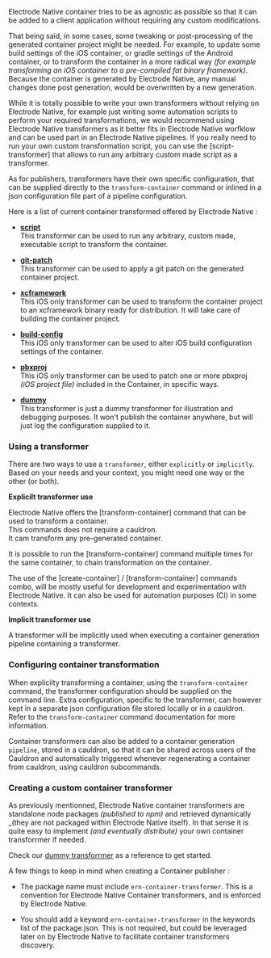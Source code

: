 Electrode Native container tries to be as agnostic as possible so that it can be added to a client application without requiring any custom modifications.

That being said, in some cases, some tweaking or post-processing of the generated container project might be needed. For example, to update some build settings of the iOS container, or gradle settings of the Android container, or to transform the container in a more radical way _(for example transforming an iOS container to a pre-compiled fat binary framework)_. Because the container is generated by Electrode Native, any manual changes done post generation, would be overwritten by a new generation.

While it is totally possible to write your own transformers without relying on Electrode Native, for example just writing some automation scripts to perform your required transformations, we would recommend using Electrode Native transformers as it better fits in Electrode Native worfklow and can be used part in an Electrode Native pipelines. If you really need to run your own custom transformation script, you can use the [script-transformer] that allows to run any arbitrary custom made script as a transformer.

As for publishers, transformers have their own specific configuration, that can be supplied directly to the `transform-container` command or inlined in a json configuration file part of a pipeline configuration.

Here is a list of current container transformed offered by Electrode Native :

- **[script](https://github.com/electrode-io/ern-container-transformer-script)**\
This transformer can be used to run any arbitrary, custom made, executable script to transform the container.

- **[git-patch](https://github.com/electrode-io/ern-container-transformer-git-patch)**\
This transformer can be used to apply a git patch on the generated container project.

- **[xcframework](https://github.com/electrode-io/ern-container-transformer-xcframework)**\
This iOS only transformer can be used to transform the container project to an xcframework binary ready for distribution. It will take care of building the container project.

- **[build-config](https://github.com/electrode-io/ern-container-transformer-build-config)**\
This iOS only transformer can be used to alter iOS build configuration settings of the container.

- **[pbxproj](https://github.com/electrode-io/ern-container-transformer-pbxproj)**\
This iOS only transformer can be used to patch one or more pbxproj _(iOS project file)_ included in the Container, in specific ways.

- **[dummy](https://github.com/electrode-io/ern-container-transformer-dummy)**\
This transformer is just a dummy transformer for illustration and debugging purposes. It won't publish the container anywhere, but will just log the configuration supplied to it.

### Using a transformer

There are two ways to use a `transformer`, either `explicitly` or `implicitly`.\
Based on your needs and your context, you might need one way or the other (or both).

**Explicilt transformer use**

Electrode Native offers the [transform-container] command that can be used to transform a container.\
This commands does not require a cauldron.\
It cam transform any pre-generated container.

It is possible to run the [transform-container] command multiple times for the same container, to chain transformation on the container.

The use of the [create-container] / [transform-container] commands combo, will be mostly useful for development and experimentation with Electrode Native. It can also be used for automation purposes (CI) in some contexts.

**Implicit transformer use**

A transformer will be implicitly used when executing a container generation pipeline containing a transformer.

### Configuring container transformation

When explicilty transforming a container, using the `transform-container` command, the transformer configuration should be supplied on the command line. Extra configuration, specific to the transformer, can however kept in a separate json configuration file stored locally or in a cauldron. Refer to the `transform-container` command documentation for more information.

Container transformers can also be added to a container generation `pipeline`, stored in a cauldron, so that it can be shared across users of the Cauldron and automatically triggered whenever regenerating a container from cauldron, using cauldron subcommands.

### Creating a custom container transformer

As previously mentionned, Electrode Native container transformers are standalone node packages _(published to npm)_ and retrieved dynamically _(they are not packaged within Electrode Native itself). In that sense it is quite easy to implement _(and eventually distribute)_ your own container transforrmer if needed.

Check our [dummy transforrmer]([https://github.com/electrode-io/ern-container-transformer-dummy) as a reference to get started.

A few things to keep in mind when creating a Container publisher :

- The package name must include `ern-container-transformer`. This is a convention for Electrode Native Container transformers, and is enforced by Electrode Native.

- You should add a keyword `ern-container-transformer` in the keywords list of the package.json. This is not required, but could be leveraged later on by Electrode Native to facilitate container transformers discovery.
